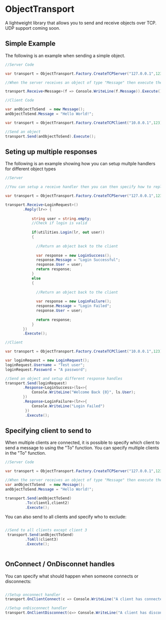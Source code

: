 # ObjectTransport
A lightweight library that allows you to send and receive objects over TCP. UDP support coming soon.


## Simple Example

The following is an example when sending a simple object.

```csharp
//Server Code

var transport = ObjectTransport.Factory.CreateTCPServer("127.0.0.1",123);

//When the server receives an object of type "Message" then execute the given lambda

transport.Receive<Message>(f => Console.WriteLine(f.Message)).Execute();

//Client Code

var anObjectToSend  = new Message();
anObjectToSend.Message = "Hello World!";

var transport = ObjectTransport.Factory.CreateTCPClient("10.0.0.1",123);

//Send an object
transport.Send(anObjectToSend).Execute();

```

## Seting up multiple responses

The following is an example showing how you can setup multple handlers for different object types

```csharp
//Server

//You can setup a receive handler then you can then specify how to reply when the given object was received.

var transport = ObjectTransport.Factory.CreateTCPServer("127.0.0.1",123);

transport.Receive<LoginRequest>()
        .Reply(lr=> {
            
            string user = string.empty;
            //Check if login is valid
            
            if(utilities.Login(lr, out user))
            {
            
              //Return an object back to the client
              
              var response = new LoginSuccess();
              response.Message = "Login Successful";
              response.User = user;
              return response;
            }
            else
            {
            
              //Return an object back to the client
              
              var response = new LoginFailure();
              response.Message = "Login Failed";
              response.User = user;
              
              return response;
            }
        })
        .Execute();

//Client

var transport = ObjectTransport.Factory.CreateTCPClient("10.0.0.1",123);

var loginRequest = new LoginRequest();
loginRequest.Username = "Test user";
loginRequest.Password = "A password";

//Send an object and setup different response handles
transport.Send(loginRequest)
        .Response<LoginSuccess>(ls=>{
            Console.WriteLine("Welcome Back {0}", ls.User);
        })
        .Response<LoginFailure>(lr=>{
            Console.WriteLine("Login Failed")
         })
         .Execute();
```

## Specifying client to send to

When multiple clients are connected, it is possible to specify which client to send a message to using the "To" function. You can specify multiple clients in the "To" function.

```csharp
//Server Code

var transport = ObjectTransport.Factory.CreateTCPServer("127.0.0.1",123);

//When the server receives an object of type "Message" then execute the given lambda
var anObjectToSend  = new Message();
anObjectToSend.Message = "Hello World!";

transport.Send(anObjectToSend)
         .To(client1,client2)
         .Execute();
```

You can also send to all clients and specify who to exclude:

```csharp

//Send to all clients except client 3
 transport.Send(anObjectToSend)
         .ToAll(client3)
         .Execute();
         
 ```
 
## OnConnect / OnDisconnet handles
 
 You can specify what should happen when someone connects or disconnects:
 
 ```csharp
 
 //Setup onconnect handler
 transport.OnClientConnect(c => Console.WriteLine("A client has connected with ip {0}",c.IPAddress));
 
 //Setup onDisconnect handler
 transport.OnClientDisconnect(c=> Console.WriteLine("A client has disconnected with ip {0}",c.IPAddress));

```
